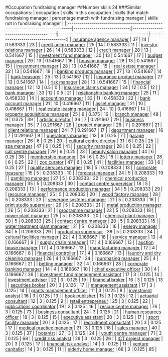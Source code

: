 #Occupation fundraising manager
##Number skills 24
###Similar occupations:
| occupation                                                                      |   skills in this occupation |   skills that match fundraising manager |   percentage match with fundraising manager |   skills not in fundraising manager |
|:--------------------------------------------------------------------------------|----------------------------:|----------------------------------------:|--------------------------------------------:|------------------------------------:|
| [insurance agency manager](insurance_agency_manager.md)                         |                          37 |                                      14 |                                    0.583333 |                                  23 |
| [credit union manager](credit_union_manager.md)                                 |                          25 |                                      14 |                                    0.583333 |                                  11 |
| [investor relations manager](investor_relations_manager.md)                     |                          26 |                                      14 |                                    0.583333 |                                  12 |
| [credit manager](credit_manager.md)                                             |                          28 |                                      13 |                                    0.541667 |                                  15 |
| [investment fund manager](investment_fund_manager.md)                           |                          30 |                                      13 |                                    0.541667 |                                  17 |
| [budget manager](budget_manager.md)                                             |                          29 |                                      13 |                                    0.541667 |                                  16 |
| [housing manager](housing_manager.md)                                           |                          28 |                                      13 |                                    0.541667 |                                  15 |
| [investment manager](investment_manager.md)                                     |                          28 |                                      13 |                                    0.541667 |                                  15 |
| [real estate manager](real_estate_manager.md)                                   |                          32 |                                      13 |                                    0.541667 |                                  19 |
| [banking products manager](banking_products_manager.md)                         |                          27 |                                      13 |                                    0.541667 |                                  14 |
| [bank treasurer](bank_treasurer.md)                                             |                          25 |                                      13 |                                    0.541667 |                                  12 |
| [insurance product manager](insurance_product_manager.md)                       |                          27 |                                      13 |                                    0.541667 |                                  14 |
| [risk manager](risk_manager.md)                                                 |                          28 |                                      13 |                                    0.541667 |                                  15 |
| [financial manager](financial_manager.md)                                       |                          12 |                                      12 |                                    0.5      |                                   0 |
| [insurance claims manager](insurance_claims_manager.md)                         |                          24 |                                      12 |                                    0.5      |                                  12 |
| [bank manager](bank_manager.md)                                                 |                          33 |                                      12 |                                    0.5      |                                  21 |
| [relationship banking manager](relationship_banking_manager.md)                 |                          25 |                                      11 |                                    0.458333 |                                  14 |
| [accounting manager](accounting_manager.md)                                     |                          33 |                                      11 |                                    0.458333 |                                  22 |
| [bank account manager](bank_account_manager.md)                                 |                          21 |                                      10 |                                    0.416667 |                                  11 |
| [asset manager](asset_manager.md)                                               |                          21 |                                      10 |                                    0.416667 |                                  11 |
| [real estate leasing manager](real_estate_leasing_manager.md)                   |                          24 |                                      10 |                                    0.416667 |                                  14 |
| [property acquisitions manager](property_acquisitions_manager.md)               |                          25 |                                       9 |                                    0.375    |                                  16 |
| [branch manager](branch_manager.md)                                             |                          48 |                                       9 |                                    0.375    |                                  39 |
| [artistic director](artistic_director.md)                                       |                          36 |                                       7 |                                    0.291667 |                                  29 |
| [business manager](business_manager.md)                                         |                          35 |                                       7 |                                    0.291667 |                                  28 |
| [project manager](project_manager.md)                                           |                          28 |                                       7 |                                    0.291667 |                                  21 |
| [client relations manager](client_relations_manager.md)                         |                          24 |                                       7 |                                    0.291667 |                                  17 |
| [department manager](department_manager.md)                                     |                          16 |                                       7 |                                    0.291667 |                                   9 |
| [operations manager](operations_manager.md)                                     |                          13 |                                       6 |                                    0.25     |                                   7 |
| [garage manager](garage_manager.md)                                             |                          26 |                                       6 |                                    0.25     |                                  20 |
| [cultural centre director](cultural_centre_director.md)                         |                          31 |                                       6 |                                    0.25     |                                  25 |
| [spa manager](spa_manager.md)                                                   |                          47 |                                       6 |                                    0.25     |                                  41 |
| [security manager](security_manager.md)                                         |                          28 |                                       6 |                                    0.25     |                                  22 |
| [call centre manager](call_centre_manager.md)                                   |                          29 |                                       6 |                                    0.25     |                                  23 |
| [beauty salon manager](beauty_salon_manager.md)                                 |                          44 |                                       6 |                                    0.25     |                                  38 |
| [membership manager](membership_manager.md)                                     |                          24 |                                       6 |                                    0.25     |                                  18 |
| [lottery manager](lottery_manager.md)                                           |                          28 |                                       6 |                                    0.25     |                                  22 |
| [zoo curator](zoo_curator.md)                                                   |                          47 |                                       6 |                                    0.25     |                                  41 |
| [facilities manager](facilities_manager.md)                                     |                          33 |                                       6 |                                    0.25     |                                  27 |
| [quality services manager](quality_services_manager.md)                         |                          18 |                                       5 |                                    0.208333 |                                  13 |
| [corporate treasurer](corporate_treasurer.md)                                   |                          15 |                                       5 |                                    0.208333 |                                  10 |
| [forecast manager](forecast_manager.md)                                         |                          24 |                                       5 |                                    0.208333 |                                  19 |
| [gambling manager](gambling_manager.md)                                         |                          27 |                                       5 |                                    0.208333 |                                  22 |
| [chemical production manager](chemical_production_manager.md)                   |                          35 |                                       5 |                                    0.208333 |                                  30 |
| [contact centre supervisor](contact_centre_supervisor.md)                       |                          18 |                                       5 |                                    0.208333 |                                  13 |
| [performance production manager](performance_production_manager.md)             |                          34 |                                       5 |                                    0.208333 |                                  29 |
| [resource manager](resource_manager.md)                                         |                          25 |                                       5 |                                    0.208333 |                                  20 |
| [wood factory manager](wood_factory_manager.md)                                 |                          28 |                                       5 |                                    0.208333 |                                  23 |
| [sewerage systems manager](sewerage_systems_manager.md)                         |                          21 |                                       5 |                                    0.208333 |                                  16 |
| [print studio supervisor](print_studio_supervisor.md)                           |                          26 |                                       5 |                                    0.208333 |                                  21 |
| [metal production manager](metal_production_manager.md)                         |                          26 |                                       5 |                                    0.208333 |                                  21 |
| [programme manager](programme_manager.md)                                       |                          23 |                                       5 |                                    0.208333 |                                  18 |
| [power plant manager](power_plant_manager.md)                                   |                          25 |                                       5 |                                    0.208333 |                                  20 |
| [chemical plant manager](chemical_plant_manager.md)                             |                          30 |                                       5 |                                    0.208333 |                                  25 |
| [contact centre manager](contact_centre_manager.md)                             |                          20 |                                       5 |                                    0.208333 |                                  15 |
| [water treatment plant manager](water_treatment_plant_manager.md)               |                          21 |                                       5 |                                    0.208333 |                                  16 |
| [energy manager](energy_manager.md)                                             |                          34 |                                       5 |                                    0.208333 |                                  29 |
| [production supervisor](production_supervisor.md)                               |                          39 |                                       5 |                                    0.208333 |                                  34 |
| [cultural facilities manager](cultural_facilities_manager.md)                   |                          22 |                                       4 |                                    0.166667 |                                  18 |
| [service manager](service_manager.md)                                           |                          13 |                                       4 |                                    0.166667 |                                   9 |
| [supply chain manager](supply_chain_manager.md)                                 |                          17 |                                       4 |                                    0.166667 |                                  13 |
| [auction house manager](auction_house_manager.md)                               |                          17 |                                       4 |                                    0.166667 |                                  13 |
| [manufacturing manager](manufacturing_manager.md)                               |                          12 |                                       4 |                                    0.166667 |                                   8 |
| [financial controller](financial_controller.md)                                 |                          17 |                                       4 |                                    0.166667 |                                  13 |
| [laundry and dry cleaning manager](laundry_and_dry_cleaning_manager.md)         |                          28 |                                       4 |                                    0.166667 |                                  24 |
| [purchasing manager](purchasing_manager.md)                                     |                          25 |                                       4 |                                    0.166667 |                                  21 |
| [betting manager](betting_manager.md)                                           |                          32 |                                       4 |                                    0.166667 |                                  28 |
| [corporate banking manager](corporate_banking_manager.md)                       |                          14 |                                       4 |                                    0.166667 |                                  10 |
| [chief executive officer](chief_executive_officer.md)                           |                          30 |                                       4 |                                    0.166667 |                                  26 |
| [investment fund management assistant](investment_fund_management_assistant.md) |                          17 |                                       3 |                                    0.125    |                                  14 |
| [investment adviser](investment_adviser.md)                                     |                          22 |                                       3 |                                    0.125    |                                  19 |
| [financial broker](financial_broker.md)                                         |                          16 |                                       3 |                                    0.125    |                                  13 |
| [securities broker](securities_broker.md)                                       |                          20 |                                       3 |                                    0.125    |                                  17 |
| [management assistant](management_assistant.md)                                 |                          17 |                                       3 |                                    0.125    |                                  14 |
| [grants management officer](grants_management_officer.md)                       |                          11 |                                       3 |                                    0.125    |                                   8 |
| [investment analyst](investment_analyst.md)                                     |                          16 |                                       3 |                                    0.125    |                                  13 |
| [book publisher](book_publisher.md)                                             |                          15 |                                       3 |                                    0.125    |                                  12 |
| [actuarial consultant](actuarial_consultant.md)                                 |                          12 |                                       3 |                                    0.125    |                                   9 |
| [retail entrepreneur](retail_entrepreneur.md)                                   |                          25 |                                       3 |                                    0.125    |                                  22 |
| [publications coordinator](publications_coordinator.md)                         |                          19 |                                       3 |                                    0.125    |                                  16 |
| [rescue centre manager](rescue_centre_manager.md)                               |                          76 |                                       3 |                                    0.125    |                                  73 |
| [business consultant](business_consultant.md)                                   |                          24 |                                       3 |                                    0.125    |                                  21 |
| [human resources officer](human_resources_officer.md)                           |                          18 |                                       3 |                                    0.125    |                                  15 |
| [executive assistant](executive_assistant.md)                                   |                          20 |                                       3 |                                    0.125    |                                  17 |
| [sport facility manager](sport_facility_manager.md)                             |                          20 |                                       3 |                                    0.125    |                                  17 |
| [recruitment consultant](recruitment_consultant.md)                             |                          20 |                                       3 |                                    0.125    |                                  17 |
| [medical practice manager](medical_practice_manager.md)                         |                          21 |                                       3 |                                    0.125    |                                  18 |
| [sales manager](sales_manager.md)                                               |                          40 |                                       3 |                                    0.125    |                                  37 |
| [botanist](botanist.md)                                                         |                          27 |                                       3 |                                    0.125    |                                  24 |
| [youth centre manager](youth_centre_manager.md)                                 |                          71 |                                       3 |                                    0.125    |                                  68 |
| [credit risk analyst](credit_risk_analyst.md)                                   |                          29 |                                       3 |                                    0.125    |                                  26 |
| [ICT project manager](ICT_project_manager.md)                                   |                          20 |                                       3 |                                    0.125    |                                  17 |
| [financial risk analyst](financial_risk_analyst.md)                             |                          14 |                                       3 |                                    0.125    |                                  11 |
| [venture capitalist](venture_capitalist.md)                                     |                          14 |                                       3 |                                    0.125    |                                  11 |
| [elderly home manager](elderly_home_manager.md)                                 |                          68 |                                       3 |                                    0.125    |                                  65 |
